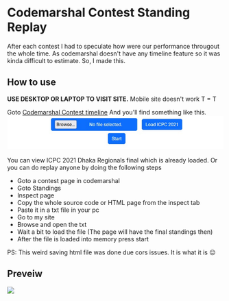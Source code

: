 # Codemarshal Contest Standing Replay
After each contest I had to speculate how were our performance througout the whole time. As codemarshal doesn't have any 
timeline feature so it was kinda difficult to estimate. So, I made this.

## How to use
**USE DESKTOP OR LAPTOP TO VISIT SITE.** Mobile site doesn't work T = T


Goto [Codemarshal Contest timeline](https://tamimehsan.github.io/Codemarshal-Contest-Standing-Replay/)
And you'll find something like this.
![](Assets/load.jpg)


You can view ICPC 2021 Dhaka Regionals final which is already loaded. Or you can do replay anyone by doing the following steps

- Goto a contest page in codemarshal
- Goto Standings
- Inspect page
- Copy the whole source code or HTML page from the inspect tab
- Paste it in a txt file in your pc
- Go to my site
- Browse and open the txt
- Wait a bit to load the file (The page will have the final standings then)
- After the file is loaded into memory press start

PS: This weird saving html file was done due cors issues. It is what it is 😔
## Preveiw
![](Assets/demo.gif)
